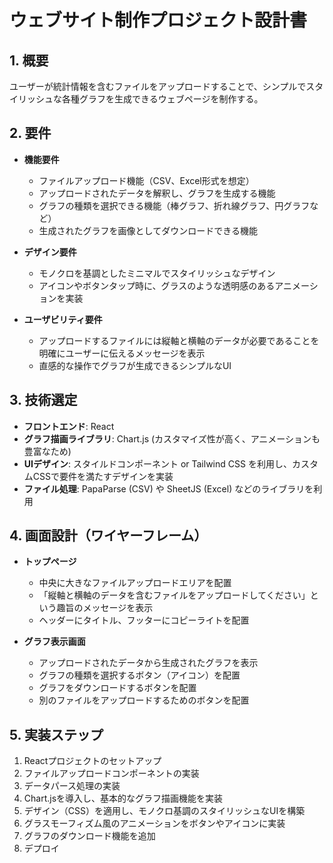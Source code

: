 # ウェブサイト制作プロジェクト設計書

## 1. 概要

ユーザーが統計情報を含むファイルをアップロードすることで、シンプルでスタイリッシュな各種グラフを生成できるウェブページを制作する。

## 2. 要件

- **機能要件**
    - ファイルアップロード機能（CSV、Excel形式を想定）
    - アップロードされたデータを解釈し、グラフを生成する機能
    - グラフの種類を選択できる機能（棒グラフ、折れ線グラフ、円グラフなど）
    - 生成されたグラフを画像としてダウンロードできる機能

- **デザイン要件**
    - モノクロを基調としたミニマルでスタイリッシュなデザイン
    - アイコンやボタンタップ時に、グラスのような透明感のあるアニメーションを実装

- **ユーザビリティ要件**
    - アップロードするファイルには縦軸と横軸のデータが必要であることを明確にユーザーに伝えるメッセージを表示
    - 直感的な操作でグラフが生成できるシンプルなUI

## 3. 技術選定

- **フロントエンド**: React
- **グラフ描画ライブラリ**: Chart.js (カスタマイズ性が高く、アニメーションも豊富なため)
- **UIデザイン**: スタイルドコンポーネント or Tailwind CSS を利用し、カスタムCSSで要件を満たすデザインを実装
- **ファイル処理**: PapaParse (CSV) や SheetJS (Excel) などのライブラリを利用

## 4. 画面設計（ワイヤーフレーム）

- **トップページ**
    - 中央に大きなファイルアップロードエリアを配置
    - 「縦軸と横軸のデータを含むファイルをアップロードしてください」という趣旨のメッセージを表示
    - ヘッダーにタイトル、フッターにコピーライトを配置

- **グラフ表示画面**
    - アップロードされたデータから生成されたグラフを表示
    - グラフの種類を選択するボタン（アイコン）を配置
    - グラフをダウンロードするボタンを配置
    - 別のファイルをアップロードするためのボタンを配置

## 5. 実装ステップ

1.  Reactプロジェクトのセットアップ
2.  ファイルアップロードコンポーネントの実装
3.  データパース処理の実装
4.  Chart.jsを導入し、基本的なグラフ描画機能を実装
5.  デザイン（CSS）を適用し、モノクロ基調のスタイリッシュなUIを構築
6.  グラスモーフィズム風のアニメーションをボタンやアイコンに実装
7.  グラフのダウンロード機能を追加
8.  デプロイ

